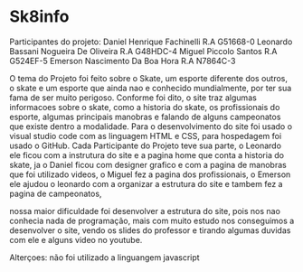 # Sk8info

Participantes do projeto:
Daniel Henrique Fachinelli R.A G51668-0
Leonardo Bassani Nogueira De Oliveira R.A G48HDC-4
Miguel Piccolo Santos R.A G524EF-5
Emerson Nascimento Da Boa Hora R.A N7864C-3

 O tema do Projeto foi feito sobre o Skate, um esporte diferente dos outros, o skate e um esporte que ainda nao e conhecido mundialmente,
por ter sua fama de ser muito perigoso.
 Conforme foi dito, o site traz algumas informacoes sobre o skate, como a historia do skate, os profissionais do esporte, algumas principais manobras
e falando de alguns campeonatos que existe dentro a modalidade.
 Para o desenvolvimento do site foi usado o visual studio code com as linguagem HTML e CSS, para hospedagem foi usado o GitHub.
 Cada Participante do Projeto teve sua parte, o Leonardo ele ficou com a instrutura do site e a pagina home que conta a historia do skate,
 ja o Daniel ficou com designer grafico e com a pagina de manobras que foi utilizado videos,
 o Miguel fez a pagina dos profissionais,
 o Emerson ele ajudou o leonardo com a organizar a estrutura do site e tambem fez a pagina de campeonatos,
 
 nossa maior dificuldade foi desenvolver a estrutura do site, pois nos nao conhecia nada de programação, mais com muito estudo
 nos conseguimos a desenvolver o site, vendo os slides do professor e tirando algumas duvidas com ele e alguns video no youtube.
 
 Alterçoes: não foi utilizado a linguangem javascript
 


